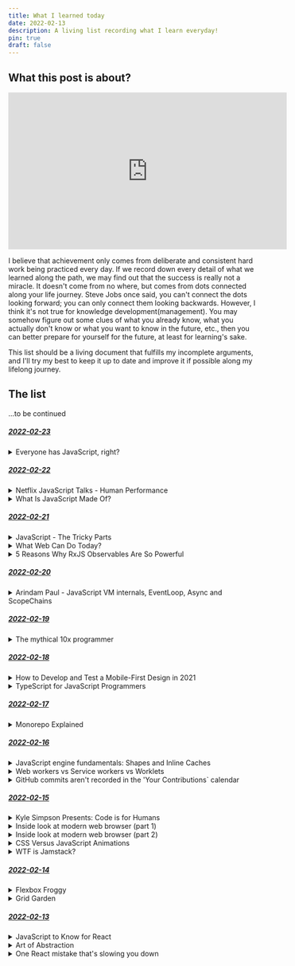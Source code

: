 ```yaml
---
title: What I learned today
date: 2022-02-13
description: A living list recording what I learn everyday!
pin: true
draft: false
---
```

## What this post is about?

<iframe width="560" height="315" src="https://www.youtube-nocookie.com/embed/JIceCvZS-4Y" title="YouTube video player" frameborder="0" allow="accelerometer; autoplay; clipboard-write; encrypted-media; gyroscope; picture-in-picture" allowfullscreen></iframe>

I believe that achievement only comes from deliberate and consistent hard work being practiced every day. If we record down every detail of what we learned along the path, we may find out that the success is really not a miracle. It doesn't come from no where, but comes from dots connected along your life journey. Steve Jobs once said, you can't connect the dots looking forward; you can only connect them looking backwards. However, I think it's not true for knowledge development(management). You may somehow figure out some clues of what you already know, what you actually don't know or what you want to know in the future, etc., then you can better prepare for yourself for the future, at least for learning's sake. 

This list should be a living document that fulfills my incomplete arguments, and I'll try my best to keep it up to date and improve it if possible along my lifelong journey.

## The list

...to be continued

<div id="2022-02-23"></div>

##### <a href="#2022-02-23" name="fragment">2022-02-23</a>

<details>
  <summary>Everyone has JavaScript, right?</summary>

  https://kryogenix.org/code/browser/everyonehasjs.html

  This article reminds us that we may need to rethink how available of specific technology might be; and how it might affect users in unexpected ways.
</details>

<div id="2022-02-22"></div>

##### <a href="#2022-02-22" name="fragment">2022-02-22</a>

<details>
  <summary>Netflix JavaScript Talks - Human Performance</summary>

  https://youtu.be/qouPzSryggk

  This talk is intriguing. [Jem Young](https://twitter.com/JemYoung), a senior software engineer in Netflix, shared three big ideas the Netflix UI Engineering team has regard to ~~engineering~~human performance. In brief, the first idea is sometimes code we didn't write has greater influence on the system; the second idea is we can solve problems with freedom to explore; and the last one is believe in people, not ideas!
</details>

<details>
  <summary>What Is JavaScript Made Of?</summary>

  https://overreacted.io/what-is-javascript-made-of/

  We can treat this article as a mental model checklist for understanding JavaScript. Concepts explained in the article is listed below for your reference. However, it's just a mental modal, which gives a way of understanding something better; so it may not explain things 100% correct. For example, a function in JavaScript is actually also a kind of object, but you can't get this truth from this article.

- Value
  - Type of Value
  - Primitive Values
  - `null` and `undefined`
- Equality
  - Strict Equality
  - Referential Equality
  - Loose Equality
- Literal
- Variable
  - Scope
  - Assignment
  - `let` vs `const` vs `var`
- Object
  - Property
  - Object Literal
  - Object Identity
  - Dot Notation
  - Bracket Notation
  - Mutation
  - Array
  - Prototype
- Function
  - Arguments(or Parameters)
  - Function Expression
  - Function Declaration
  - Function Hoisting
  - `this`
  - Arrow Functions
  - Function Binding
  - Call Stack
  - Recursion
  - Higher-Order Function
  - Callback
  - Closure

</details>

<div id="2022-02-21"></div>

##### <a href="#2022-02-21" name="fragment">2022-02-21</a>

<details>
  <summary>JavaScript - The Tricky Parts</summary>

  https://academind.com/tutorials/javascript-tricky-parts

  This article briefly discusses those tricky parts of JavaScript. You can treat this article as a door to help you dig further into JavaScript. These concepts are listed as follows:

1. Scope & Hoisting
2. Loops(`for-of`, `for-in`)
3. Primitive & Reference Values
4. Closures
5. Recursion
6. Callbacks (Indirect vs Direct Function Execution)
7. Asynchronous Code
8. The 'this' Keyword
9. Prototypes

</details>

<details>
  <summary>What Web Can Do Today?</summary>

  https://whatwebcando.today/

  If you would like to develop native-like experience web apps(a.k.a [Progressive Web Apps](https://web.dev/progressive-web-apps/)), this website concisely lists out important features you may want to look out! In spite of short answers on whether they are supported as of now, you can also checkout how to use APIs and code snippets in this website.

</details>

<details>
  <summary>5 Reasons Why RxJS Observables Are So Powerful</summary>

  https://x-team.com/blog/rxjs-observables/

  [RxJS says that we can think of it as Lodash for events.](https://rxjs.dev/guide/overview) This article gives intuitive and simple examples on when it's suitable for RxJS. These are 5 reasons mentioned in the article that why we should consider using RxJS:

1. An Observable is just the Observer pattern with a jetpack.
2. The RxJS library is well-known and widely used.
3. An Observable allows you to handle different asynchronous events, from a single finite operation (like HTTP request) to multiple repeatable actions (like keystrokes or cursor movements). There's a unified API for both.
4. You can join, mix, transform, and filter different Observables with one API.
5. RxJS Observables are already used with the most popular frameworks and libraries, such as Angular (where it's built-in) or React/Redux (`redux-observable`).
</details>

<div id="2022-02-20"></div>

##### <a href="#2022-02-20" name="fragment">2022-02-20</a>

<details>
  <summary>Arindam Paul - JavaScript VM internals, EventLoop, Async and ScopeChains</summary>

  https://youtu.be/QyUFheng6J0

  We can learn how variable hoisting, closures, event loop, async work inside JavaScript VM with simple animations here! Also you can checkout [this website](http://latentflip.com/loupe/) that emulates how JavaScript VM works.

</details>

<div id="2022-02-19"></div>

##### <a href="#2022-02-19" name="fragment">2022-02-19</a>

<details>
  <summary>The mythical 10x programmer</summary>

  http://antirez.com/news/112

  Author of the famous in-memory database Redis wrote this article to share what qualities he believes that make the most difference among productive engineers and normal engineers.

1. Bare programming abilities: getting sub-tasks done
2. Experience: pattern matching
3. Focus: actual time VS hypothetical time
4. Design sacrifice: killing 5% to get 90%
5. Simplicity
6. Perfectionism, or how to kill your productivity and bias your designs
7. Knowledge: some theory is going to help
8. Low level: understanding the machine
9. Debugging skills

</details>

<div id="2022-02-18"></div>

##### <a href="#2022-02-18" name="fragment">2022-02-18</a>

<details>
  <summary>How to Develop and Test a Mobile-First Design in 2021</summary>

  https://css-tricks.com/how-to-develop-and-test-a-mobile-first-design-in-2021/

  Mobile-first is a design method; while mobile-responsive is the ability of the website to adjust itself according to the screen size. With mobile-first, we focus on mobile screens first, and think about what are essential elements that are required to put on the website. You can also find out benefits of using the mobile-first design method and some testing methods in this article!

</details>

<details>
  <summary>TypeScript for JavaScript Programmers</summary>

  https://www.typescriptlang.org/docs/handbook/typescript-in-5-minutes.html

  This article teaches the basic concepts in TypeScript. TypeScript adds the type system to JavaScript when developers are developing software. When the software is ready to be built, TypeScript will be "compiled" to JavaScript eventually. For type checking, TypeScript uses the structural type system, which focuses on the shape that values have, sometimes also called "duck typing" or "structured typing".

</details>

<div id="2022-02-17"></div>

##### <a href="#2022-02-17" name="fragment">2022-02-17</a>

<details>
  <summary>Monorepo Explained</summary>

  https://monorepo.tools/

  Monorepos become more popular these years in web development. This comprehensive article gives us a simple definition, various feature comparisons among different monorepo tools, and also some resources to learn more about the topic.

</details>

<div id="2022-02-16"></div>

##### <a href="#2022-02-16" name="fragment">2022-02-16</a>

<details>
  <summary>JavaScript engine fundamentals: Shapes and Inline Caches</summary>

  https://mathiasbynens.be/notes/shapes-ics

  This article shares the fundamental concepts applied in most JavaScript engines on how they optimize for object property lookups. Once we understand these concepts, we can write more performant JavaScript programs. Besides learning the optimization tricks, we can learn how JavaScript's object model works!

</details>

<details>
  <summary>Web workers vs Service workers vs Worklets</summary>

  https://bitsofco.de/web-workers-vs-service-workers-vs-worklets/

  This article gives a concise introduction to workers that run on other threads in a browser. Usually JavaScript code also runs on a main thread; however, there may be a case that some computation would take longer time, thus it should run on different threads in order to have smoother user experience. In this case, we can use web workers. Service workers and worklets are also web workers, but with specific purposes.

</details>

<details>
  <summary>GitHub commits aren't recorded in the 'Your Contributions` calendar</summary>

  https://stackoverflow.com/a/19183663

  I also have this issue for some time. I finally set up my mind to figure out why. The problem was just git user config email on my computer not matching with my GitHub user account's email......

</details>

<div id="2022-02-15"></div>

##### <a href="#2022-02-15" name="fragment">2022-02-15</a>

<details>
  <summary>Kyle Simpson Presents: Code is for Humans</summary>

  https://frontendmasters.com/teachers/kyle-simpson/code-is-for-humans/

  This short talk is a must watch for software engineers. We as software engineers often write code 
  with optimization for computers, rather with optimization for humans. However, code readability is 
  essential for software development. We read code more often than write code, also we need to 
  understand what the code means before we can write new code. In spite of having clear variable naming, etc. tricks to write readable code, one especially important trick is to try to communicate to 
  readers of your code why the code is written or structured this way (Since there are infinite ways to write a program). You have to make readers easily understand your mental analysis of the problem, so that code(solution to the problem) is written down this specific way!

  Finally, quotes in the talk showing bellow are full of wisdom, so I decide to write them down specifically.

1. If you don't know why your code works, you have no hope of fixing it when it breaks.
2. The program is just a suggestion to the computer.
3. Code is for communicating ideas with other people
4. Code that you do not understand is code that you cannot trust, and code that you cannot trust is code that you do not understand.
5. As much as 70% of our time spent coding is actually spent reading the code.
6. Code must first be read before it can be written.
7. If your code has to be rewritten to be fixed, improved, or extended, you failed.
8. Because of that 70% figure, shortcomings in readability compound more quickly over time. Every moment saved in readability compounds more quickly, too.
9. Documentation and tests are important, but ultimately they're indirectly related to code quality.
10. Readability directly impacts your ability, and that of everyone else, to do their job.
11. The one thing we will always be better at than the computer: empathetic communication with other people.

</details>

<details>
  <summary>Inside look at modern web browser (part 1)</summary>

  https://developers.google.com/web/updates/2018/09/inside-browser-part1

  There are 4 parts in the series of [understanding how a modern web browser works](https://twitter.com/addyosmani/status/1492398000500404227?s=20&t=r5KzKDO_TPmaZqBgdrt09g), especially Chrome. This is the first part, which mainly covers the high-level view of browser architecture. Modern applications including web browsers run on top of an operating system, and beneath the operating system is the hardware such as CPU, GPU, RAM, etc. In the context of where programs run inside computers, it's the implementation details of the programs. There are two main different ways of how a web browser is built, one is multiple threads inside the same process, and the other is multiple processes where each process may have more than one thread. Chrome takes the latter approach, and its recent architecture is described in the diagram below. You can also learn the benefits of taking multi-process architecture approach in the article and some techniques Chrome use to have better [web security](https://developers.google.com/web/updates/2018/09/inside-browser-part1#site-isolation) and [performance](https://developers.google.com/web/updates/2018/09/inside-browser-part1#saving_more_memory_-_servicification_in_chrome).

  ![chrome architecture](https://developers.google.com/web/updates/images/inside-browser/part1/browser-arch2.png)
  *Diagram of Chrome’s multi-process architecture. Multiple layers are shown under Renderer Process to represent Chrome running multiple Renderer Processes for each tab*

</details>

<details>
  <summary>Inside look at modern web browser (part 2)</summary>

  https://developers.google.com/web/updates/2018/09/inside-browser-part2

  There are 4 parts in the series of [understanding how a modern web browser works](https://twitter.com/addyosmani/status/1492398000500404227?s=20&t=r5KzKDO_TPmaZqBgdrt09g), especially Chrome. This is the second part, which uses the scenario of navigation to illustrate how different processes and threads communicate with each other in order to display a website. In case you have used [Service Worker](https://developers.google.com/web/fundamentals/primers/service-workers) before, you will know it runs inside a renderer process and understand how it fits to the communication mechanism among different processes and threads here.

</details>

<details>
  <summary>CSS Versus JavaScript Animations</summary>

  https://developers.google.com/web/fundamentals/design-and-ux/animations/css-vs-javascript

  This article briefly illustrates some heuristics on whether to choose CSS or JavaScript for web animations. In short, CSS uses declarative ways to define animations and it's suitable for easier scenarios; while JavaScript uses imperative ways, and it can enable more complex animations.

</details>

<details>
  <summary>WTF is Jamstack?</summary>

  https://jamstack.wtf/

  Actually the blog you are reading now is built with the Jamstack architecture, and being deployed to Netlify.

  This article is comprehensive, and it gives clear and simple explanations to common questions we may come up in our mind. In brief, Jamstack is a different way to architect web applications, it utilizes [CDNs](https://www.cloudflare.com/learning/cdn/what-is-a-cdn/) to serve web pages, so performance is a lot better. Also you can use 3rd party apis or serverless functions as backend.

</details>

<div id="2022-02-14"></div>

##### <a href="#2022-02-14" name="fragment">2022-02-14</a>

<details>
  <summary>Flexbox Froggy</summary>

  https://flexboxfroggy.com/

  A website that teaches you CSS Flexbox by playing games. You'll learn these concepts:
  `display: flex;`, `justify-content`, `align-items`, `flex-direction`, `order`, `align-self`, `flex-wrap`,
  `flex-flow`, `align-content`. Flexbox is a powerful technique for positioning elements based on
  one dimensional layout such as row or column.

</details>

<details>
  <summary>Grid Garden</summary>

  https://codepip.com/games/grid-garden/

  A website that teaches you CSS Grid Layout by playing games. You'll learn these concepts:
  `display: grid;`, `grid-template`, `grid-template-columns`, `grid-template-rows`, `grid-column-start`, `grid-column-end`, `grid-row-start`, `grid-row-end`, `grid-column`, `grid-row`. Grid is a powerful technique for positioning elements based on two dimensional layout.

</details>

<div id="2022-02-13"></div>

##### <a href="#2022-02-13" name="fragment">2022-02-13</a>

<details>
  <summary>JavaScript to Know for React</summary>

  https://kentcdodds.com/blog/javascript-to-know-for-react

  Modern frontend frameworks such as React use JavaScript a lot. 
  Not only you can write application logic using JavaScript, 
  you can also "write" HTML using JavaScript such as [JSX](https://reactjs.org/docs/introducing-jsx.html) and CSS using JavaScript such as [styled-components](https://styled-components.com/). 
  This blog post is a collection of key JavaScript concepts you should be familiar with if you would like to develop modern JavaScript applications.

  **Key Takeaways**

1. template literals
2. shorthand property names
3. arrow functions
4. destructuring
5. parameter defaults
6. rest/spread
7. ESModules
8. ternaries
9. array methods
10. nullish coalescing operator
11. optional chaining
12. promises and async/await

</details>

<details>
  <summary>Art of Abstraction</summary>

  https://www.merrickchristensen.com/articles/abstraction/

  Dealing with complexity is one of the most important topics in the field of computer science. 
  Abstraction can be said the most important technique for managing complexity. You can even said that 
  all computer systems are made of layers of abstraction from hardware to software. This article mainly 
  discusses abstraction in software people's point of view. Having a good conceptual model towards
  different levels of abstraction helps you have more clear strategies on dealing with ongoing software development challenges. This article also references some interesting articles worth reading. In short, [avoid hasty abstractions](https://kentcdodds.com/blog/aha-programming) and [having no abstraction is better than having wrong abstraction](https://youtu.be/4anAwXYqLG8?t=802).

</details>

<details>
  <summary>One React mistake that's slowing you down</summary>

  https://epicreact.dev/one-react-mistake-thats-slowing-you-down/

  This article concisely gives a good usage of composition capabilities provided by React. With proper layout provided, we may even don't need more complex tools such as [Context APIs](https://zh-hant.reactjs.org/docs/context.html) and [Redux](https://redux.js.org/),etc. to solve the [prop drilling](https://kentcdodds.com/blog/prop-drilling) issue, instead we can avoid the issue from coming up first!

</details>

<br />
<br />